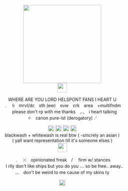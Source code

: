 <br clear="both">
<div align="center">
   <img height="250" src="https://static.wikia.nocookie.net/superfriends/images/0/04/Helspont.jpg/revision/latest/scale-to-width-down/1200?cb=20110404033127"  />
<br clear="both">
  <img height="30" src="https://64.media.tumblr.com/21049e21536422fb1813658f53aeea92/53818ac466dcb5a9-ca/s640x960/33ac4d40bdb0e6e78998c31420ae964ee74bef64.png"/> 
<p align="center">WHERE ARE YOU LORD HELSPONT FANS I HEART U <br>﹒　lı　mrvl/dc　sth (ew)　ovw　crk　area　+multifndm <br>　please don't rp with me thanks　◞ ◟　i heart talking <br> ✧　canon pure-ist (derogatory) .ᐟ</p>
</div>

<div align="center">
  <img height="20" src="https://44.media.tumblr.com/4d73372ab0a8b9016a8bf171ce795115/6aabbea0af91b052-cd/s100x200_f1/4bc4e57e2353ffbd1ae32a2196870213c4c7f079.gif"/> <img height="20" src="https://64.media.tumblr.com/f03cecf960ee88dceb615fa73801da87/6aabbea0af91b052-a2/s100x200/6e72f6a8d4926974e3f0ca568ae3441568db2883.png"/> <img height="20" src="https://64.media.tumblr.com/926322b88829074ed8d40b5de499042f/6aabbea0af91b052-37/s100x200/83961c6f731adff74031394631ec1e0d5b3bd521.gif"/> <img height="20" src="https://64.media.tumblr.com/e15fbde0afe43cc4d92412d7f4a0964f/6aabbea0af91b052-1a/s100x200/f836816cb039d69d436164257f35bd32ce978ca7.png"/>
   <br> blackwash + whitewash is real btw ( -sincrely an asian ) <br> ( yall want representation till it's someone elses )
<br clear="both">
    <img height="29" src="https://64.media.tumblr.com/93b5074a510bd4d60bda41a027d46574/53818ac466dcb5a9-8a/s640x960/a43d568c602ca4e33f1a9f89b62ee163725114b2.png"/> 
<p align="center">﹒　⤫　opinionated freak　/ 　firm w/ stances <br> 　I rlly don't like ships but you do you  ⸜⸜ so be free.. away.. <br> …　don't be weird to me cause of my skins ty</p>
<div align="center">
<img height="20" src="https://64.media.tumblr.com/8e4a59a3bc3aa75c20897869e194d772/415a1175c7f3ef38-57/s250x400/46bc11414f78358775f3bb4fb2c0dc6f4c2e9204.gif"/>
<div align="center">
</div> 

###

</div>
